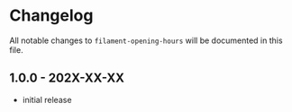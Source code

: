 # Changelog

All notable changes to `filament-opening-hours` will be documented in this file.

## 1.0.0 - 202X-XX-XX

- initial release
